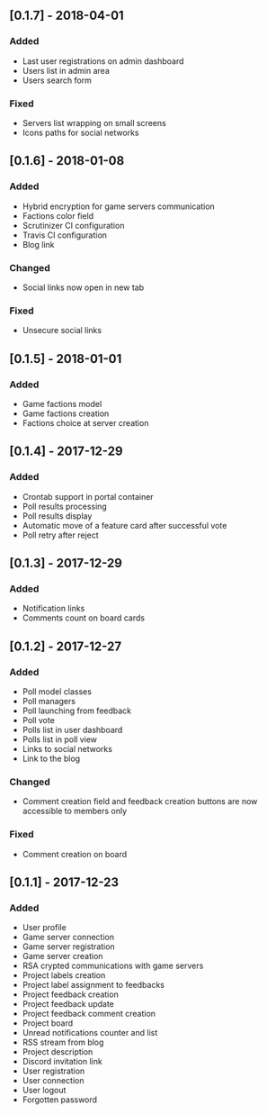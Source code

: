 ## [0.1.7] - 2018-04-01
### Added
- Last user registrations on admin dashboard
- Users list in admin area
- Users search form

### Fixed
- Servers list wrapping on small screens
- Icons paths for social networks

## [0.1.6] - 2018-01-08
### Added
- Hybrid encryption for game servers communication
- Factions color field
- Scrutinizer CI configuration
- Travis CI configuration
- Blog link

### Changed
- Social links now open in new tab

### Fixed
- Unsecure social links

## [0.1.5] - 2018-01-01
### Added
- Game factions model
- Game factions creation
- Factions choice at server creation

## [0.1.4] - 2017-12-29
### Added
- Crontab support in portal container
- Poll results processing
- Poll results display
- Automatic move of a feature card after successful vote
- Poll retry after reject

## [0.1.3] - 2017-12-29
### Added
- Notification links
- Comments count on board cards

## [0.1.2] - 2017-12-27
### Added
- Poll model classes
- Poll managers
- Poll launching from feedback
- Poll vote
- Polls list in user dashboard
- Polls list in poll view
- Links to social networks
- Link to the blog

### Changed
- Comment creation field and feedback creation buttons are now accessible to members only 

### Fixed
- Comment creation on board

## [0.1.1] - 2017-12-23
### Added
- User profile
- Game server connection
- Game server registration
- Game server creation
- RSA crypted communications with game servers
- Project labels creation
- Project label assignment to feedbacks
- Project feedback creation
- Project feedback update
- Project feedback comment creation
- Project board
- Unread notifications counter and list
- RSS stream from blog
- Project description
- Discord invitation link
- User registration
- User connection
- User logout
- Forgotten password